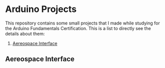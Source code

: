 # Arduino Projects

This repository contains some small projects that I made while studying for the Arduino Fundamentals Certification. This is a list to directly see the details about them:
1. [Aereospace Interface](#aereospace-interface)

## Aereospace Interface
